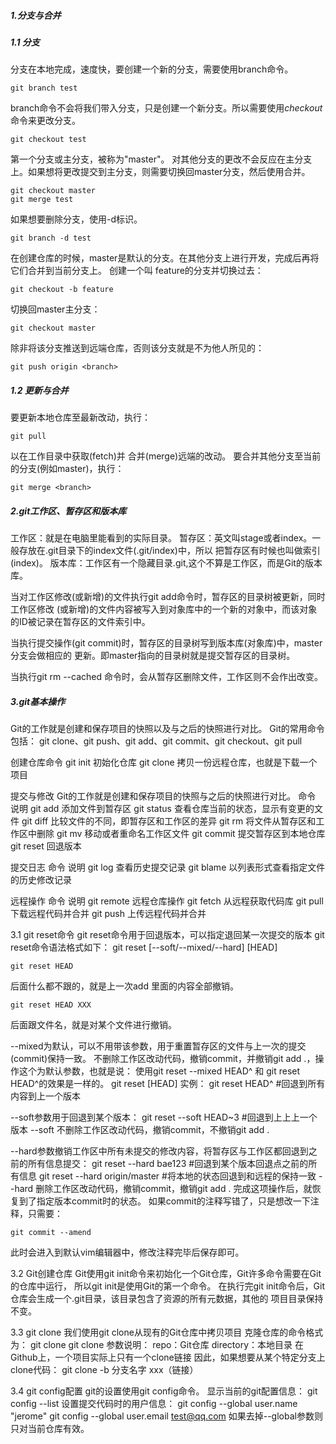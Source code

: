 ##### 1.分支与合并 <br>
##### 1.1 分支<br>
分支在本地完成，速度快，要创建一个新的分支，需要使用branch命令。<br>

    git branch test

branch命令不会将我们带入分支，只是创建一个新分支。所以需要使用*checkout* 命令来更改分支。<br>

    git checkout test

第一个分支或主分支，被称为"master"。
对其他分支的更改不会反应在主分支上。如果想将更改提交到主分支，则需要切换回master分支，然后使用合并。<br>

    git checkout master
    git merge test

如果想要删除分支，使用-d标识。

    git branch -d test

在创建仓库的时候，master是默认的分支。在其他分支上进行开发，完成后再将
它们合并到当前分支上。
创建一个叫 feature的分支并切换过去：

    git checkout -b feature

切换回master主分支：

    git checkout master

除非将该分支推送到远端仓库，否则该分支就是不为他人所见的：

    git push origin <branch>

##### 1.2 更新与合并
要更新本地仓库至最新改动，执行：

    git pull

以在工作目录中获取(fetch)并 合并(merge)远端的改动。
要合并其他分支至当前的分支(例如master)，执行：

    git merge <branch>


##### 2.git工作区、暂存区和版本库
工作区：就是在电脑里能看到的实际目录。
暂存区：英文叫stage或者index。一般存放在.git目录下的index文件(.git/index)中，所以
把暂存区有时候也叫做索引(index)。
版本库：工作区有一个隐藏目录.git,这个不算是工作区，而是Git的版本库。

当对工作区修改(或新增)的文件执行git add命令时，暂存区的目录树被更新，同时工作区修改
(或新增)的文件内容被写入到对象库中的一个新的对象中，而该对象的ID被记录在暂存区的文件索引中。

当执行提交操作(git commit)时，暂存区的目录树写到版本库(对象库)中，master分支会做相应的
更新。即master指向的目录树就是提交暂存区的目录树。

当执行git rm --cached <file>命令时，会从暂存区删除文件，工作区则不会作出改变。



##### 3.git基本操作
Git的工作就是创建和保存项目的快照以及与之后的快照进行对比。
Git的常用命令包括：
git clone、git push、git add、git commit、git checkout、git pull

创建仓库命令
git init	初始化仓库
git clone	拷贝一份远程仓库，也就是下载一个项目

提交与修改
Git的工作就是创建和保存项目的快照与之后的快照进行对比。
命令		说明
git add 	添加文件到暂存区
git status	查看仓库当前的状态，显示有变更的文件
git diff	比较文件的不同，即暂存区和工作区的差异
git rm		将文件从暂存区和工作区中删除
git mv	移动或者重命名工作区文件
git commit	提交暂存区到本地仓库
git reset	回退版本

提交日志
命令		说明
git log	查看历史提交记录
git blame <file> 以列表形式查看指定文件的历史修改记录

远程操作
命令		说明
git remote	远程仓库操作
git fetch	从远程获取代码库
git pull	下载远程代码并合并
git push	上传远程代码并合并



3.1 git reset命令
git reset命令用于回退版本，可以指定退回某一次提交的版本
git reset命令语法格式如下：
git reset [--soft/--mixed/--hard] [HEAD]

    git reset HEAD 

后面什么都不跟的，就是上一次add 里面的内容全部撤销。

    git reset HEAD XXX 

后面跟文件名，就是对某个文件进行撤销。

--mixed为默认，可以不用带该参数，用于重置暂存区的文件与上一次的提交(commit)保持一致。
不删除工作区改动代码，撤销commit，并撤销git
 add .，操作这个为默认参数，也就是说：
 使用git reset --mixed HEAD^ 和 git reset HEAD^的效果是一样的。
git reset [HEAD]
实例：
git reset HEAD^	#回退到所有内容到上一个版本

--soft参数用于回退到某个版本：
git reset --soft HEAD~3	#回退到上上上一个版本
--soft 不删除工作区改动代码，撤销commit，不撤销git add . 

--hard参数撤销工作区中所有未提交的修改内容，将暂存区与工作区都回退到之前的所有信息提交：
git reset --hard bae123	#回退到某个版本回退点之前的所有信息
git reset --hard origin/master	#将本地的状态回退到和远程的保持一致
--hard 删除工作区改动代码，撤销commit，撤销git add .
完成这项操作后，就恢复到了指定版本commit时的状态。
如果commit的注释写错了，只是想改一下注释，只需要：

    git commit --amend 

此时会进入到默认vim编辑器中，修改注释完毕后保存即可。

3.2 Git创建仓库
Git使用git init命令来初始化一个Git仓库，Git许多命令需要在Git的仓库中运行，
所以git init是使用Git的第一个命令。
在执行完git init命令后，Git仓库会生成一个.git目录，该目录包含了资源的所有元数据，其他的
项目目录保持不变。

3.3 git clone
我们使用git clone从现有的Git仓库中拷贝项目
克隆仓库的命令格式为：
git clone <repo>
git clone <repo> <directory>
参数说明：
repo：Git仓库
directory：本地目录
在Github上，一个项目实际上只有一个clone链接
因此，如果想要从某个特定分支上clone代码：
git clone -b 分支名字 xxx（链接）

3.4 git config配置
git的设置使用git config命令。
显示当前的git配置信息：
git config --list
设置提交代码时的用户信息：
git config --global user.name "jerome"
git config --global user.email test@qq.com
如果去掉--global参数则只对当前仓库有效。














